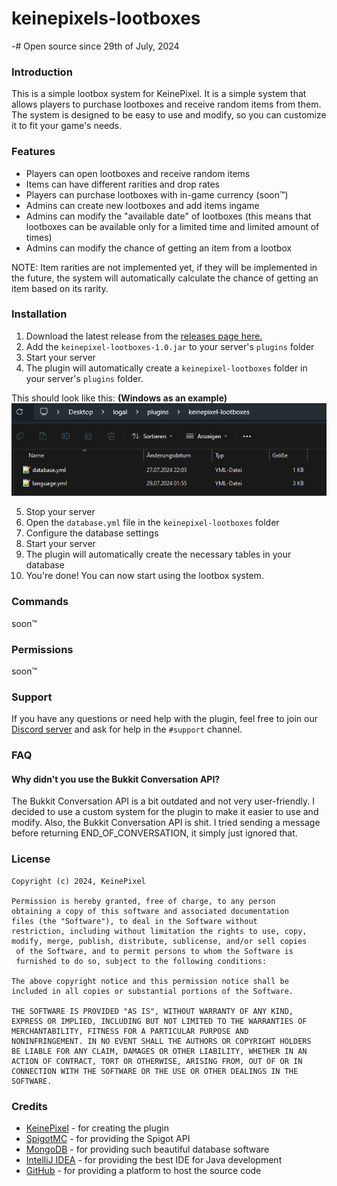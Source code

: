 # keinepixels-lootboxes
-# Open source since 29th of July, 2024

### Introduction

This is a simple lootbox system for KeinePixel. It is a simple system that allows players to purchase
lootboxes and receive random items from them. The system is designed to be easy to use and modify, so you can customize
it to fit your game's needs.

### Features

- Players can open lootboxes and receive random items
- Items can have different rarities and drop rates
- Players can purchase lootboxes with in-game currency (soon™)
- Admins can create new lootboxes and add items ingame
- Admins can modify the "available date" of lootboxes (this means that lootboxes can be available only for a limited
  time and limited amount of times)
- Admins can modify the chance of getting an item from a lootbox

NOTE: Item rarities are not implemented yet, if they will be implemented in the future, the system will automatically
calculate the chance of getting an item based on its rarity.

### Installation

1. Download the latest release from
   the [releases page here.](https://github.com/keinepixelnet/keinepixels-lootboxes/releases)
2. Add the `keinepixel-lootboxes-1.0.jar` to your server's `plugins` folder
3. Start your server
4. The plugin will automatically create a `keinepixel-lootboxes` folder in your server's `plugins` folder.

This should look like this: **(Windows as an example)**
![img.png](img/preview.png)

5. Stop your server
6. Open the `database.yml` file in the `keinepixel-lootboxes` folder
7. Configure the database settings
8. Start your server
9. The plugin will automatically create the necessary tables in your database
10. You're done! You can now start using the lootbox system.

### Commands

soon™

### Permissions

soon™

### Support

If you have any questions or need help with the plugin, feel free to join
our [Discord server](https://discord.com/invite/) and ask for help in the `#support` channel.

### FAQ

#### Why didn't you use the Bukkit Conversation API?

The Bukkit Conversation API is a bit outdated and not very user-friendly. I decided to use a custom system for the
plugin to make it easier to use and modify.
Also, the Bukkit Conversation API is shit. I tried sending a message before returning END_OF_CONVERSATION, it simply
just ignored that.

### License

```
Copyright (c) 2024, KeinePixel

Permission is hereby granted, free of charge, to any person 
obtaining a copy of this software and associated documentation 
files (the "Software"), to deal in the Software without 
restriction, including without limitation the rights to use, copy, 
modify, merge, publish, distribute, sublicense, and/or sell copies
 of the Software, and to permit persons to whom the Software is 
 furnished to do so, subject to the following conditions:

The above copyright notice and this permission notice shall be 
included in all copies or substantial portions of the Software.

THE SOFTWARE IS PROVIDED "AS IS", WITHOUT WARRANTY OF ANY KIND, 
EXPRESS OR IMPLIED, INCLUDING BUT NOT LIMITED TO THE WARRANTIES OF 
MERCHANTABILITY, FITNESS FOR A PARTICULAR PURPOSE AND 
NONINFRINGEMENT. IN NO EVENT SHALL THE AUTHORS OR COPYRIGHT HOLDERS 
BE LIABLE FOR ANY CLAIM, DAMAGES OR OTHER LIABILITY, WHETHER IN AN 
ACTION OF CONTRACT, TORT OR OTHERWISE, ARISING FROM, OUT OF OR IN 
CONNECTION WITH THE SOFTWARE OR THE USE OR OTHER DEALINGS IN THE 
SOFTWARE.
```

### Credits

- [KeinePixel](https://keinepixel.net) - for creating the plugin
- [SpigotMC](https://www.spigotmc.org/) - for providing the Spigot API
- [MongoDB](https://www.mongodb.com/) - for providing such beautiful database software
- [IntelliJ IDEA](https://www.jetbrains.com/idea/) - for providing the best IDE for Java development
- [GitHub](https://www.github.com/) - for providing a platform to host the source code
